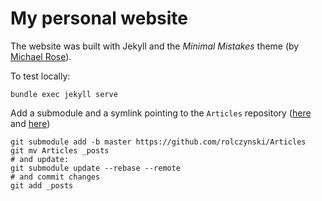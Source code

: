 # My personal website

The website was built with Jekyll and the *Minimal Mistakes* theme (by [Michael Rose](https://mademistakes.com)).

To test locally:
```shell script
bundle exec jekyll serve
```

Add a submodule and a symlink pointing to the `Articles` repository 
([here](https://stackoverflow.com/a/27770463) and [here](https://stackoverflow.com/a/18712756))
```shell script
git submodule add -b master https://github.com/rolczynski/Articles
git mv Articles _posts
# and update:
git submodule update --rebase --remote
# and commit changes
git add _posts
```
